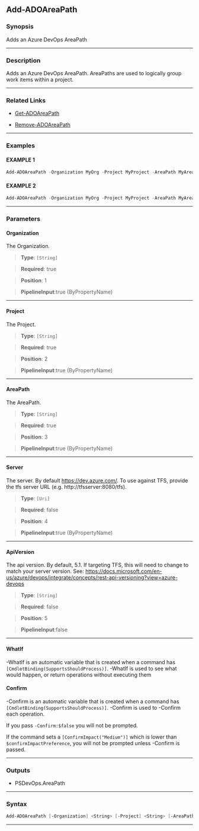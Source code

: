 Add-ADOAreaPath
---------------
### Synopsis
Adds an Azure DevOps AreaPath

---
### Description

Adds an Azure DevOps AreaPath.  AreaPaths are used to logically group work items within a project.

---
### Related Links
* [Get-ADOAreaPath](Get-ADOAreaPath.md)



* [Remove-ADOAreaPath](Remove-ADOAreaPath.md)



---
### Examples
#### EXAMPLE 1
```PowerShell
Add-ADOAreaPath -Organization MyOrg -Project MyProject -AreaPath MyAreaPath
```

#### EXAMPLE 2
```PowerShell
Add-ADOAreaPath -Organization MyOrg -Project MyProject -AreaPath MyAreaPath\MyNestedPath
```

---
### Parameters
#### **Organization**

The Organization.



> **Type**: ```[String]```

> **Required**: true

> **Position**: 1

> **PipelineInput**:true (ByPropertyName)



---
#### **Project**

The Project.



> **Type**: ```[String]```

> **Required**: true

> **Position**: 2

> **PipelineInput**:true (ByPropertyName)



---
#### **AreaPath**

The AreaPath.



> **Type**: ```[String]```

> **Required**: true

> **Position**: 3

> **PipelineInput**:true (ByPropertyName)



---
#### **Server**

The server.  By default https://dev.azure.com/.
To use against TFS, provide the tfs server URL (e.g. http://tfsserver:8080/tfs).



> **Type**: ```[Uri]```

> **Required**: false

> **Position**: 4

> **PipelineInput**:true (ByPropertyName)



---
#### **ApiVersion**

The api version.  By default, 5.1.
If targeting TFS, this will need to change to match your server version.
See: https://docs.microsoft.com/en-us/azure/devops/integrate/concepts/rest-api-versioning?view=azure-devops



> **Type**: ```[String]```

> **Required**: false

> **Position**: 5

> **PipelineInput**:false



---
#### **WhatIf**
-WhatIf is an automatic variable that is created when a command has ```[CmdletBinding(SupportsShouldProcess)]```.
-WhatIf is used to see what would happen, or return operations without executing them
#### **Confirm**
-Confirm is an automatic variable that is created when a command has ```[CmdletBinding(SupportsShouldProcess)]```.
-Confirm is used to -Confirm each operation.
    
If you pass ```-Confirm:$false``` you will not be prompted.
    
    
If the command sets a ```[ConfirmImpact("Medium")]``` which is lower than ```$confirmImpactPreference```, you will not be prompted unless -Confirm is passed.

---
### Outputs
* PSDevOps.AreaPath




---
### Syntax
```PowerShell
Add-ADOAreaPath [-Organization] <String> [-Project] <String> [-AreaPath] <String> [[-Server] <Uri>] [[-ApiVersion] <String>] [-WhatIf] [-Confirm] [<CommonParameters>]
```
---

